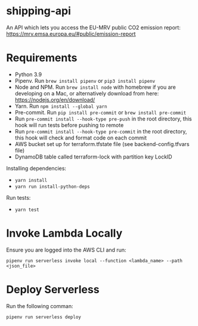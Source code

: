 # shipping-api

An API which lets you access the EU-MRV public CO2 emission report: https://mrv.emsa.europa.eu/#public/emission-report

# Requirements

- Python 3.9
- Pipenv. Run `brew install pipenv` or `pip3 install pipenv`
- Node and NPM. Run `brew install node` with homebrew if you are developing on a Mac, or alternatively download from here: https://nodejs.org/en/download/
- Yarn. Run `npm install --global yarn`
- Pre-commit. Run `pip install pre-commit` or `brew install pre-commit`
- Run `pre-commit install --hook-type pre-push` in the root directory, this hook will run tests before pushing to remote
- Run `pre-commit install --hook-type pre-commit` in the root directory, this hook will check and format code on each commit
- AWS bucket set up for terraform.tfstate file (see backend-config.tfvars file)
- DynamoDB table called terraform-lock with partition key LockID

Installing dependencies:

- `yarn install`
- `yarn run install-python-deps`

Run tests:

- `yarn test`

# Invoke Lambda Locally

Ensure you are logged into the AWS CLI and run:

`pipenv run serverless invoke local --function <lambda_name> --path <json_file>`

# Deploy Serverless

Run the following comman:

`pipenv run serverless deploy`
